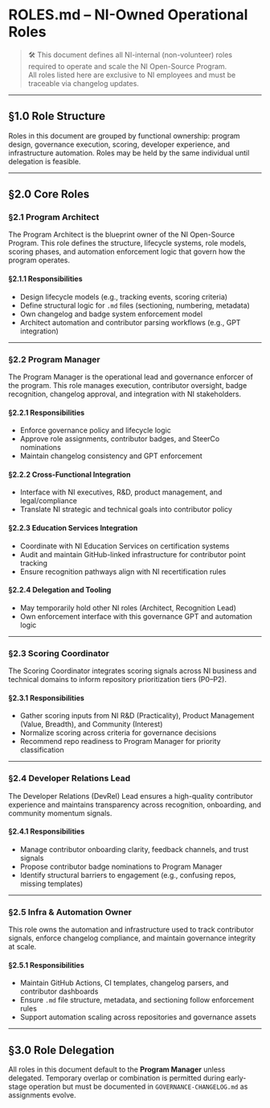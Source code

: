 # ROLES.md – NI-Owned Operational Roles

> 🛠 This document defines all NI-internal (non-volunteer) roles required to operate and scale the NI Open-Source Program.  
> All roles listed here are exclusive to NI employees and must be traceable via changelog updates.

---

## §1.0 Role Structure

Roles in this document are grouped by functional ownership: program design, governance execution, scoring, developer experience, and infrastructure automation. Roles may be held by the same individual until delegation is feasible.

---

## §2.0 Core Roles

### §2.1 Program Architect

The Program Architect is the blueprint owner of the NI Open-Source Program. This role defines the structure, lifecycle systems, role models, scoring phases, and automation enforcement logic that govern how the program operates.

#### §2.1.1 Responsibilities
- Design lifecycle models (e.g., tracking events, scoring criteria)
- Define structural logic for `.md` files (sectioning, numbering, metadata)
- Own changelog and badge system enforcement model
- Architect automation and contributor parsing workflows (e.g., GPT integration)

---

### §2.2 Program Manager

The Program Manager is the operational lead and governance enforcer of the program. This role manages execution, contributor oversight, badge recognition, changelog approval, and integration with NI stakeholders.

#### §2.2.1 Responsibilities
- Enforce governance policy and lifecycle logic
- Approve role assignments, contributor badges, and SteerCo nominations
- Maintain changelog consistency and GPT enforcement

#### §2.2.2 Cross-Functional Integration
- Interface with NI executives, R&D, product management, and legal/compliance
- Translate NI strategic and technical goals into contributor policy

#### §2.2.3 Education Services Integration
- Coordinate with NI Education Services on certification systems
- Audit and maintain GitHub-linked infrastructure for contributor point tracking
- Ensure recognition pathways align with NI recertification rules

#### §2.2.4 Delegation and Tooling
- May temporarily hold other NI roles (Architect, Recognition Lead)
- Own enforcement interface with this governance GPT and automation logic

---

### §2.3 Scoring Coordinator

The Scoring Coordinator integrates scoring signals across NI business and technical domains to inform repository prioritization tiers (P0–P2).

#### §2.3.1 Responsibilities
- Gather scoring inputs from NI R&D (Practicality), Product Management (Value, Breadth), and Community (Interest)
- Normalize scoring across criteria for governance decisions
- Recommend repo readiness to Program Manager for priority classification

---

### §2.4 Developer Relations Lead

The Developer Relations (DevRel) Lead ensures a high-quality contributor experience and maintains transparency across recognition, onboarding, and community momentum signals.

#### §2.4.1 Responsibilities
- Manage contributor onboarding clarity, feedback channels, and trust signals
- Propose contributor badge nominations to Program Manager
- Identify structural barriers to engagement (e.g., confusing repos, missing templates)

---

### §2.5 Infra & Automation Owner

This role owns the automation and infrastructure used to track contributor signals, enforce changelog compliance, and maintain governance integrity at scale.

#### §2.5.1 Responsibilities
- Maintain GitHub Actions, CI templates, changelog parsers, and contributor dashboards
- Ensure `.md` file structure, metadata, and sectioning follow enforcement rules
- Support automation scaling across repositories and governance assets

---

## §3.0 Role Delegation

All roles in this document default to the **Program Manager** unless delegated. Temporary overlap or combination is permitted during early-stage operation but must be documented in `GOVERNANCE-CHANGELOG.md` as assignments evolve.
